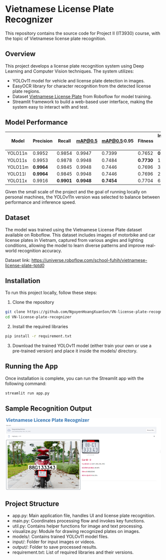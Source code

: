 # Vietnamese License Plate Recognizer

This repository contains the source code for Project II (IT3930) course, with the topic of Vietnamese license plate recognition.

## Overview

This project develops a license plate recognition system using Deep Learning and Computer Vision techniques. The system utilizes:
- YOLOv11 model for vehicle and license plate detection in images.
- EasyOCR library for character recognition from the detected license plate regions.
- Dataset [Vietnamese License Plate](https://universe.roboflow.com/school-fuhih/vietnamese-license-plate-tptd0) from Roboflow for model training.
- Streamlit framework to build a web-based user interface, making the system easy to interact with and test.
## Model Performance

| Model   | Precision | Recall    | mAP@0.5   | mAP@0.5:0.95 | Fitness   | Inference time (ms) |
|---------|-----------|-----------|-----------|---------------|-----------|---------------------|
| YOLO11n | 0.9952    | 0.9854    | 0.9947    | 0.7399        | 0.7652    | **0.855**           |
| YOLO11s | 0.9953    | 0.9878    | 0.9948    | 0.7484        | **0.7730**| 1.207               |
| YOLO11m | **0.9964**| 0.9845    | 0.9948    | 0.7446        | 0.7696    | 3.016               |
| YOLO11l | **0.9964**| 0.9845    | 0.9948    | 0.7446        | 0.7696    | 2.893               |
| YOLO11x | 0.9916    | **0.9901**| **0.9948**| **0.7454**     | 0.7704    | 6.908               |

Given the small scale of the project and the goal of running locally on personal machines, the YOLOv11n version was selected to balance between performance and inference speed.


## Dataset

The model was trained using the Vietnamese License Plate dataset available on Roboflow. This dataset includes images of motorbike and car license plates in Vietnam, captured from various angles and lighting conditions, allowing the model to learn diverse patterns and improve real-world recognition accuracy.

Dataset link: https://universe.roboflow.com/school-fuhih/vietnamese-license-plate-tptd0

## Installation

To run this project locally, follow these steps:

1. Clone the repository

```bash
git clone https://github.com/NguyenHoangXuanSon/VN-license-plate-recognizer.git
cd VN-license-plate-recognizer
```
2. Install the required libraries
   
```bash
pip install -r requirement.txt
```

3. Download the trained YOLOv11 model (either train your own or use a pre-trained version) and place it inside the models/ directory.

## Running the App

Once installation is complete, you can run the Streamlit app with the following command:

```bash
streamlit run app.py
```
## Sample Recognition Output

![](demo.png)


## Project Structure
- app.py: Main application file, handles UI and license plate recognition.
- main.py: Coordinates processing flow and invokes key functions.
- util.py: Contains helper functions for image and text processing.
- visualize.py: Module for drawing recognized plates on images.
- models/: Contains trained YOLOv11 model files.
- input/: Folder for input images or videos.
- output/: Folder to save processed results.
- requirement.txt: List of required libraries and their versions.
